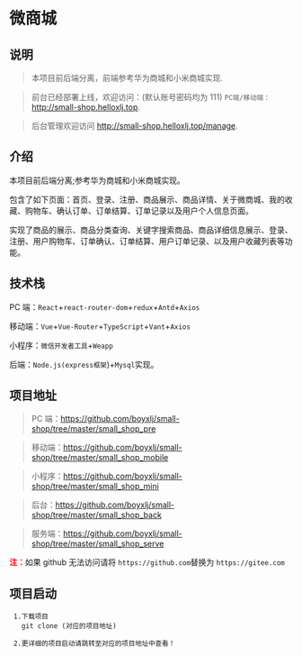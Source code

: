 # 微商城

## 说明

> 本项目前后端分离，前端参考华为商城和小米商城实现.

> 前台已经部署上线，欢迎访问：(默认账号密码均为 111)
> `PC端/移动端：` http://small-shop.helloxlj.top.

> 后台管理欢迎访问 <a href='http://small-shop.helloxlj.top/manage' target="_blank">http://small-shop.helloxlj.top/manage</a>.

## 介绍

本项目前后端分离;参考华为商城和小米商城实现。

包含了如下页面：首页、登录、注册、商品展示、商品详情、关于微商城、我的收藏、购物车、确认订单、订单结算、订单记录以及用户个人信息页面。

实现了商品的展示、商品分类查询、关键字搜索商品、商品详细信息展示、登录、注册、用户购物车、订单确认、订单结算、用户订单记录、以及用户收藏列表等功能。

## 技术栈

PC 端：`React`+`react-router-dom`+`redux`+`Antd`+`Axios`

移动端：`Vue`+`Vue-Router`+`TypeScript`+`Vant`+`Axios`

小程序：`微信开发者工具`+`Weapp`

后端：`Node.js(express框架`)+`Mysql`实现。

## 项目地址

> PC 端：<a href='https://github.com/boyxlj/small-shop/tree/master/small_shop_pre' target="_blank">https://github.com/boyxlj/small-shop/tree/master/small_shop_pre</a>

> 移动端：<a href='https://github.com/boyxlj/small-shop/tree/master/small_shop_mobile' target="_blank">https://github.com/boyxlj/small-shop/tree/master/small_shop_mobile</a>

> 小程序：<a href='https://github.com/boyxlj/small-shop/tree/master/small_shop_mini' target="_blank">https://github.com/boyxlj/small-shop/tree/master/small_shop_mini</a>

> 后台：<a href='https://github.com/boyxlj/small-shop/tree/master/small_shop_back' target="_blank">https://github.com/boyxlj/small-shop/tree/master/small_shop_back</a>

> 服务端：<a href='https://github.com/boyxlj/small-shop/tree/master/small_shop_serve' target="_blank">https://github.com/boyxlj/small-shop/tree/master/small_shop_serve</a>

<b style="color:red;">注：</b><span style="font-size:14px">如果 github 无法访问请将 `https://github.com`替换为 `https://gitee.com`</span>

## 项目启动

```
 1.下载项目
   git clone (对应的项目地址)

 2.更详细的项目启动请跳转至对应的项目地址中查看！
```

<Twikoo/>

